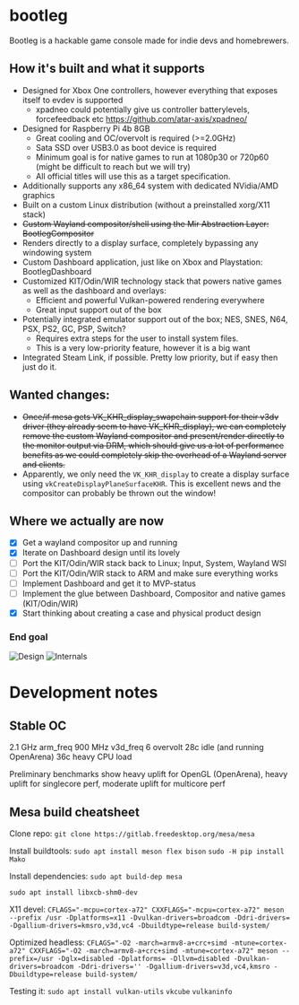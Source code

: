 # bootleg

Bootleg is a hackable game console made for indie devs and homebrewers.

## How it's built and what it supports

* Designed for Xbox One controllers, however everything that exposes itself to evdev is supported
  * xpadneo could potentially give us controller batterylevels, forcefeedback etc https://github.com/atar-axis/xpadneo/
* Designed for Raspberry Pi 4b 8GB
  * Great cooling and OC/overvolt is required (>=2.0GHz)
  * Sata SSD over USB3.0 as boot device is required
  * Minimum goal is for native games to run at 1080p30 or 720p60 (might be difficult to reach but we will try)
  * All official titles will use this as a target specification.
* Additionally supports any x86_64 system with dedicated NVidia/AMD graphics
* Built on a custom Linux distribution (without a preinstalled xorg/X11 stack)
* ~~Custom Wayland compositor/shell using the Mir Abstraction Layer: BootlegCompositor~~
* Renders directly to a display surface, completely bypassing any windowing system
* Custom Dashboard application, just like on Xbox and Playstation: BootlegDashboard
* Customized KIT/Odin/WIR technology stack that powers native games as well as the dashboard and overlays:
  * Efficient and powerful Vulkan-powered rendering everywhere
  * Great input support out of the box 
 * Potentially integrated emulator support out of the box; NES, SNES, N64, PSX, PS2, GC, PSP, Switch?
   * Requires extra steps for the user to install system files.
   * This is a very low-priority feature, however it is a big want
 * Integrated Steam Link, if possible. Pretty low priority, but if easy then just do it.

## Wanted changes:

* ~~Once/if mesa gets VK_KHR_display_swapchain support for their v3dv driver (they already seem to have VK_KHR_display), we can completely remove the custom Wayland compositor and present/render directly to the monitor output via DRM, which should give us a lot of performance benefits as we could completely skip the overhead of a Wayland server and clients.~~
* Apparently, we only need the `VK_KHR_display` to create a display surface using `vkCreateDisplayPlaneSurfaceKHR`. This is excellent news and the compositor can probably be thrown out the window!

## Where we actually are now

- [X] Get a wayland compositor up and running
- [X] Iterate on Dashboard design until its lovely
- [ ] Port the KIT/Odin/WIR stack back to Linux; Input, System, Wayland WSI
- [ ] Port the KIT/Odin/WIR stack to ARM and make sure everything works
- [ ] Implement Dashboard and get it to MVP-status
- [ ] Implement the glue between Dashboard, Compositor and native games (KIT/Odin/WIR)
- [X] Start thinking about creating a case and physical product design

### End goal
![Design](https://haikatekk.se/combine3.0.png)
![Internals](https://haikatekk.se/combine3.0rear.png)

# Development notes

## Stable OC

2.1 GHz arm_freq
900 MHz v3d_freq
6 overvolt
28c idle (and running OpenArena)
36c heavy CPU load

Preliminary benchmarks show heavy uplift for OpenGL (OpenArena), heavy uplift for singlecore perf, moderate uplift for multicore perf

## Mesa build cheatsheet

Clone repo:
`git clone https://gitlab.freedesktop.org/mesa/mesa`

Install buildtools:
`sudo apt install meson flex bison`
`sudo -H pip install Mako`

Install dependencies:
`sudo apt build-dep mesa`

`sudo apt install libxcb-shm0-dev`



X11 devel:
`CFLAGS="-mcpu=cortex-a72" CXXFLAGS="-mcpu=cortex-a72" meson --prefix /usr -Dplatforms=x11 -Dvulkan-drivers=broadcom -Ddri-drivers= -Dgallium-drivers=kmsro,v3d,vc4 -Dbuildtype=release build-system/`

Optimized headless:
`CFLAGS="-O2 -march=armv8-a+crc+simd -mtune=cortex-a72" CXXFLAGS="-O2 -march=armv8-a+crc+simd -mtune=cortex-a72" meson --prefix=/usr -Dglx=disabled -Dplatforms= -Dllvm=disabled -Dvulkan-drivers=broadcom -Ddri-drivers='' -Dgallium-drivers=v3d,vc4,kmsro -Dbuildtype=release build-system/`

Testing it:
`sudo apt install vulkan-utils`
`vkcube`
`vulkaninfo`





